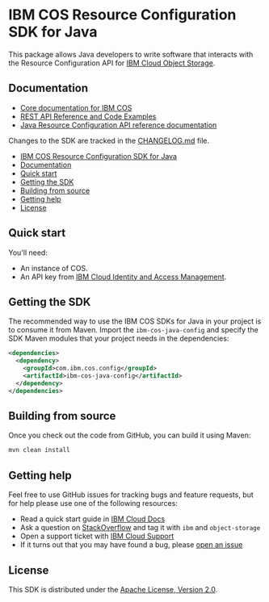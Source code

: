 # IBM COS Resource Configuration SDK for Java

This package allows Java developers to write software that interacts with the Resource Configuration API for [IBM
Cloud Object Storage](https://cloud.ibm.com/apidocs/cos/cos-configuration).

## Documentation

* [Core documentation for IBM COS](https://cloud.ibm.com/docs/services/cloud-object-storage/getting-started.html)
* [REST API Reference and Code Examples](https://cloud.ibm.com/apidocs/cos/cos-configuration)
* [Java Resource Configuration API reference documentation](https://ibm.github.io/ibm-cos-sdk-java-config)

Changes to the SDK are tracked in the [CHANGELOG.md][changes-file] file.

* [IBM COS Resource Configuration SDK for Java](#ibm-cos-resource-configuration-sdk-for-java)
* [Documentation](#documentation)
* [Quick start](#quick-start)
* [Getting the SDK](#getting-the-sdk)
* [Building from source](#building-from-source)
* [Getting help](#getting-help)
* [License](#license)

## Quick start

You'll need:

* An instance of COS.
* An API key from [IBM Cloud Identity and Access Management](https://cloud.ibm.com/docs/iam/users_roles.html).

## Getting the SDK

The recommended way to use the IBM COS SDKs for Java in your project is to consume it from Maven. Import the `ibm-cos-java-config` and specify the SDK Maven modules that your project needs in the dependencies:

```xml
<dependencies>
  <dependency>
    <groupId>com.ibm.cos.config</groupId>
    <artifactId>ibm-cos-java-config</artifactId>
  </dependency>
</dependencies>
```

## Building from source

Once you check out the code from GitHub, you can build it using Maven:

```sh
mvn clean install
```

## Getting help

Feel free to use GitHub issues for tracking bugs and feature requests, but for help please use one of the following resources:

* Read a quick start guide in [IBM Cloud Docs][bluemix-docs]
* Ask a question on [StackOverflow][stack-overflow] and tag it with `ibm` and `object-storage`
* Open a support ticket with [IBM Cloud Support][ibm-bluemix-support]
* If it turns out that you may have found a bug, please [open an issue][open-an-issue]

[changes-file]: ./CHANGELOG.md
[bluemix-docs]: https://cloud.ibm.com/docs/services/cloud-object-storage/
[stack-overflow]: http://stackoverflow.com/questions/tagged/object-storage+ibm
[ibm-bluemix-support]: https://cloud.ibm.com/unifiedsupport/supportcenter
[open-an-issue]: https://github.com/ibm/ibm-cos-sdk-java-config/issues/new

## License

This SDK is distributed under the
[Apache License, Version 2.0](http://www.apache.org/licenses/LICENSE-2.0).

